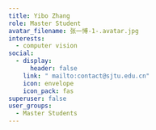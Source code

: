 ```yaml
---
title: Yibo Zhang
role: Master Student
avatar_filename: 张一博-1-.avatar.jpg
interests:
  - computer vision
social:
  - display:
      header: false
    link: " mailto:contact@sjtu.edu.cn"
    icon: envelope
    icon_pack: fas
superuser: false
user_groups:
  - Master Students
---
```


